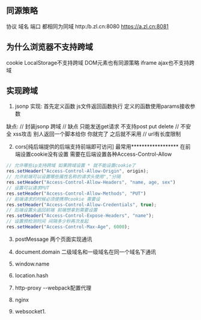 ## 同源策略
协议 域名 端口 都相同为同域
http:/b.zl.cn:8080
https://a.zl.cn:8081

## 为什么浏览器不支持跨域
cookie LocalStorage不支持跨域
DOM元素也有同源策略
iframe 
ajax也不支持跨域

## 实现跨域
1. jsonp
实现: 
首先定义函数 js文件返回函数执行 定义的函数使用params接收参数
<script>
    // 百度跨域
    function jQuery1102025253739861439106_1607241151433(data) {
        console.log(data);
    }
</script>
<script src="https://www.baidu.com/sugrec?pre=1&p=3&ie=utf-8&json=1&prod=pc&from=pc_web&wd=1233&req=2&csor=4&pwd=123&cb=jQuery1102025253739861439106_1607241151433"></script>

缺点:
// 封装jsonp 跨域 
// 缺点 只能发送get请求 不支持post put delete
// 不安全 xss攻击 别人返回一个脚本给你 你就完了 之后就不采用
// url有长度限制

2. cors[纯后端提供的后端支持前端即可访问] 最常用****************** 在前端设置cookie没有设置
需要在后端设置各种Access-Control-Allow
```javascript
// 允许哪些ip支持跨域 如果跨域设置 * 就不能设置cookie了
res.setHeader("Access-Control-Allow-Origin", origin); 
// 允许前端可以设置哪些属性名称的请求头使用","分隔
res.setHeader("Access-Control-Allow-Headers", "name, age, sex")
// 设置可以请求PUT
res.setHeader("Access-Control-Allow-Methods", "PUT")
// 前端请求的时候必须使携带cookie 需要设
res.setHeader("Access-Control-Allow-Credentials", true);
// 后端设置头返回前端 前端想拿到需要设置
res.setHeader("Access-Control-Expose-Headers", "name");
// 设置预检测时间 间隔多少秒再次发起
res.setHeader("Access-Control-Max-Age", 6000);
```

3. postMessage 两个页面实现通讯

4. document.domain 二级域名和一级域名在同一个域名下通讯
1. window.name
1. location.hash
1. http-proxy  --webpack配置代理
1. nginx
1. websocket1.
